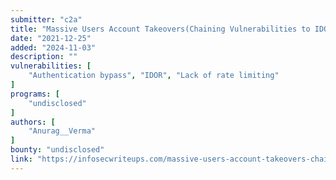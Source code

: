```yaml
---
submitter: "c2a"
title: "Massive Users Account Takeovers(Chaining Vulnerabilities to IDOR)😲"
date: "2021-12-25"
added: "2024-11-03"
description: ""
vulnerabilities: [
    "Authentication bypass", "IDOR", "Lack of rate limiting"
]
programs: [
    "undisclosed"
]
authors: [
    "Anurag__Verma"
]
bounty: "undisclosed"
link: "https://infosecwriteups.com/massive-users-account-takeovers-chaining-vulnerabilities-to-idor-ea4e1b6407d2"
---
```




